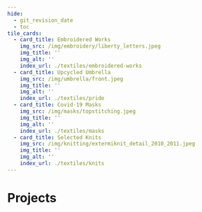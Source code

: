```yaml
---
hide:
  - git_revision_date
  - toc
tile_cards:
  - card_title: Embroidered Works
    img_src: /img/embroidery/liberty_letters.jpeg
    img_title: ''
    img_alt: ''
    index_url: ./textiles/embroidered-works
  - card_title: Upcycled Umbrella
    img_src: /img/umbrella/front.jpeg
    img_title: ''
    img_alt: ''
    index_url: ./textiles/pride
  - card_title: Covid-19 Masks
    img_src: /img/masks/topstitching.jpeg
    img_title: ''
    img_alt: ''
    index_url: ./textiles/masks
  - card_title: Selected Knits
    img_src: /img/knitting/extermiknit_detail_2010_2011.jpeg
    img_title: ''
    img_alt: ''
    index_url: ./textiles/knits
---
```


# Projects
